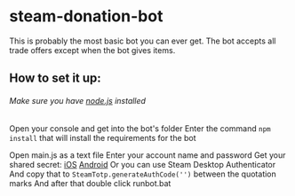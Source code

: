 # steam-donation-bot

This is probably the most basic bot you can ever get. The bot accepts all trade offers except when the bot gives items.

## How to set it up:

###### Make sure you have [node.js](http://destyy.com/q11WUe) installed

Open your console and get into the bot's folder
Enter the command `npm install` that will install the requirements for the bot

Open main.js as a text file
Enter your account name and password
Get your shared secret:
  [iOS](http://destyy.com/q11mdZ)
  [Android](http://destyy.com/q11Qpk)
  Or you can use Steam Desktop Authenticator
And copy that to `SteamTotp.generateAuthCode('')` between the quotation marks
And after that double click runbot.bat
